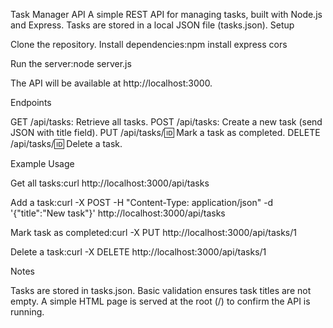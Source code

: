 Task Manager API
A simple REST API for managing tasks, built with Node.js and Express. Tasks are stored in a local JSON file (tasks.json).
Setup

Clone the repository.
Install dependencies:npm install express cors


Run the server:node server.js


The API will be available at http://localhost:3000.

Endpoints

GET /api/tasks: Retrieve all tasks.
POST /api/tasks: Create a new task (send JSON with title field).
PUT /api/tasks/:id: Mark a task as completed.
DELETE /api/tasks/:id: Delete a task.

Example Usage

Get all tasks:curl http://localhost:3000/api/tasks


Add a task:curl -X POST -H "Content-Type: application/json" -d '{"title":"New task"}' http://localhost:3000/api/tasks


Mark task as completed:curl -X PUT http://localhost:3000/api/tasks/1


Delete a task:curl -X DELETE http://localhost:3000/api/tasks/1



Notes

Tasks are stored in tasks.json.
Basic validation ensures task titles are not empty.
A simple HTML page is served at the root (/) to confirm the API is running.

